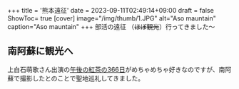+++
title = '熊本遠征'
date = 2023-09-11T02:49:14+09:00
draft = false
ShowToc= true
[cover]
image="/img/thumb/1.JPG"
alt="Aso mauntain"
caption="Aso mauntain"
+++
部活の遠征 （~~ほぼ観光~~）行ってきました～
 ## 南阿蘇に観光へ
 上白石萌歌さん出演の[午後の紅茶の366日](http://img.youtube.com/vi/HIB8RBhPkBA/maxresdefault.jpg)がめちゃめちゃ好きなのですが、南阿蘇で撮影したとのことで聖地巡礼してきました。
 
